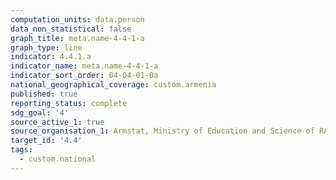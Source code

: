 ```yaml
---
computation_units: data.person
data_non_statistical: false
graph_title: meta.name-4-4-1-a
graph_type: line
indicator: 4.4.1.a
indicator_name: meta.name-4-4-1-a
indicator_sort_order: 04-04-01-0a
national_geographical_coverage: custom.armenia
published: true
reporting_status: complete
sdg_goal: '4'
source_active_1: true
source_organisation_1: Armstat, Ministry of Education and Science of RA
target_id: '4.4'
tags:
  - custom.national
---
```

